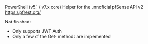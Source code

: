 PowerShell (v5.1 / v7.x core) Helper for the unnoficial pfSense API v2 https://pfrest.org/

Not finished:
- Only supports JWT Auth
- Only a few of the Get- methods are implemented.
